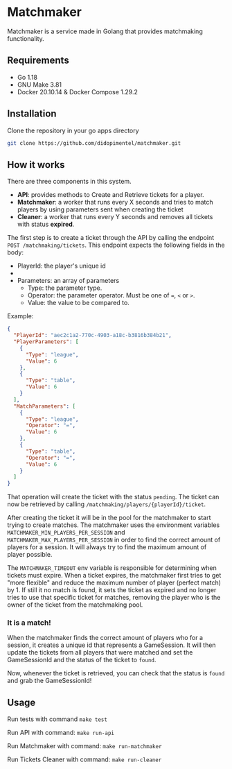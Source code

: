 # Matchmaker

Matchmaker is a service made in Golang that provides matchmaking functionality.

## Requirements

- Go 1.18
- GNU Make 3.81
- Docker 20.10.14 & Docker Compose 1.29.2

## Installation

Clone the repository in your go apps directory
```bash
git clone https://github.com/didopimentel/matchmaker.git
```

## How it works

There are three components in this system.
- **API**: provides methods to Create and Retrieve tickets for a player.
- **Matchmaker**: a worker that runs every X seconds and tries to match players by using parameters sent when creating the ticket
- **Cleaner**: a worker that runs every Y seconds and removes all tickets with status **expired**.

The first step is to create a ticket through the API by calling the endpoint `POST /matchmaking/tickets`. This endpoint 
expects the following fields in the body:
- PlayerId: the player's unique id
- 
- Parameters: an array of parameters
  - Type: the parameter type.
  - Operator: the parameter operator. Must be one of `=`, `<` or `>`.
  - Value: the value to be compared to.

Example:

```json
{
  "PlayerId": "aec2c1a2-770c-4903-a18c-b3816b384b21",
  "PlayerParameters": [
    {
      "Type": "league",
      "Value": 6
    },
    {
      "Type": "table",
      "Value": 6
    }
  ],
  "MatchParameters": [
    {
      "Type": "league",
      "Operator": "=",
      "Value": 6
    },
    {
      "Type": "table",
      "Operator": "=",
      "Value": 6
    }
  ]
}
```

That operation will create the ticket with the status `pending`. The ticket can now be retrieved by calling `/matchmaking/players/{playerId}/ticket`.

After creating the ticket it will be in the pool for the matchmaker to start trying to create matches. The
 matchmaker uses the environment variables `MATCHMAKER_MIN_PLAYERS_PER_SESSION` and `MATCHMAKER_MAX_PLAYERS_PER_SESSION`
in order to find the correct amount of players for a session. It will always try to find the maximum amount of player possible.

The `MATCHMAKER_TIMEOUT` env variable is responsible for determining when tickets must expire. When a ticket expires,
the matchmaker first tries to get "more flexible" and reduce the maximum number of player (perfect match) by 1. If still it no match
is found, it sets the ticket as expired and no longer tries to use that specific ticket for matches, removing the player who is the
owner of the ticket from the matchmaking pool.

### It is a match!

When the matchmaker finds the correct amount of players who for a session, it creates a unique id that represents a GameSession. It will
then update the tickets from all players that were matched and set the GameSessionId and the status of the ticket to `found`.

Now, whenever the ticket is retrieved, you can check that the status is `found` and grab the GameSessionId!

## Usage

Run tests with command `make test`

Run API with command: `make run-api`

Run Matchmaker with command: `make run-matchmaker`

Run Tickets Cleaner with command: `make run-cleaner`
